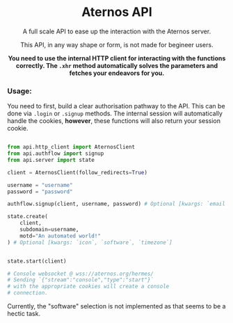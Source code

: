 <h1 align="center">Aternos API</h1>

<p align="center">
A full scale API to ease up the interaction with the Aternos server.
</p>

<p align="center">
This API, in any way shape or form, is not made for begineer users.
</p>

<p align="center">
<b>You need to use the internal HTTP client for interacting with the functions correctly. The <code>.xhr</code> method automatically solves the parameters and fetches your endeavors for you.</b>
</p>

<h3>Usage:</h3>

You need to first, build a clear authorisation pathway to the API. This can be done via `.login` or `.signup` methods. The internal session will automatically handle the cookies, **however**, these functions will also return your session cookie.

```py

from api.http_client import AternosClient
from api.authflow import signup
from api.server import state

client = AternosClient(follow_redirects=True)

username = "username"
password = "password"

authflow.signup(client, username, password) # Optional [kwargs: `email`]

state.create(
    client,
    subdomain=username,
    motd="An automated world!"
) # Optional [kwargs: `icon`, `software`, `timezone`]


state.start(client)

# Console websocket @ wss://aternos.org/hermes/
# Sending `{"stream":"console","type":"start"}`
# with the appropriate cookies will create a console
# connection.
```

Currently, the "software" selection is not implemented as that seems to be a hectic task.
